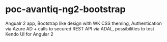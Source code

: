 # poc-avantiq-ng2-bootstrap
Angualr 2 app, Bootstrap like design with WK CSS theming, Authentication via Azure AD + calls to secured REST API via ADAL, possibilities to test Kendo UI for Angular 2
